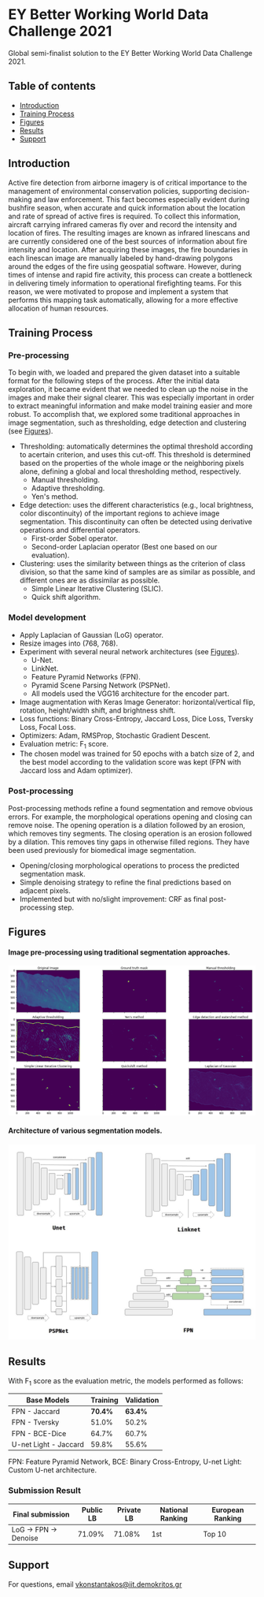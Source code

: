 
# EY Better Working World Data Challenge 2021

Global semi-finalist solution to the EY Better Working World Data Challenge 2021.


  ## Table of contents

* [Introduction](#Introduction)
* [Training Process](#Training_Process)
* [Figures](#Figures)
* [Results](#Results)
* [Support](#Support)

## Introduction

Active fire detection from airborne imagery is of critical importance to the management of environmental conservation policies, supporting decision-making and law enforcement. This fact becomes
especially evident during bushfire season, when accurate and quick information about the location
and rate of spread of active fires is required. To collect this information, aircraft carrying infrared
cameras fly over and record the intensity and location of fires. The resulting images are known as infrared linescans and are currently considered one of the best sources of information about fire intensity and location. After acquiring these images, the fire boundaries in each linescan image are
manually labeled by hand-drawing polygons around the edges of the fire using geospatial software.
However, during times of intense and rapid fire activity, this process can create a bottleneck in
delivering timely information to operational firefighting teams. For this reason, we were motivated
to propose and implement a system that performs this mapping task automatically, allowing for a
more effective allocation of human resources.

## Training Process

### Pre-processing

To begin with, we loaded and prepared the given dataset into a suitable format for the following
steps of the process. After the initial data exploration, it became evident that we needed to
clean up the noise in the images and make their signal clearer. This was especially important in
order to extract meaningful information and make model training easier and more
robust. To accomplish that, we explored some traditional approaches in image segmentation, such
as thresholding, edge detection and clustering (see [Figures](#Figures)).

- Thresholding: automatically determines the optimal threshold according to acertain criterion, and uses this cut-off. This threshold is determined based on the properties of the whole image or the neighboring pixels alone, defining a global and local thresholding method, respectively.
    - Manual thresholding.
    - Adaptive thresholding.
    - Yen's method.
- Edge detection: uses the different characteristics (e.g., local brightness, color discontinuity) of the important regions to achieve image segmentation. This discontinuity can often be detected using derivative operations and differential operators.
    - First-order Sobel operator.
    - Second-order Laplacian operator (Best one based on our evaluation).
- Clustering: uses the similarity between things as the criterion of class division, so that the same kind of samples are as similar as possible, and different ones are as dissimilar as possible.
    - Simple Linear Iterative Clustering (SLIC).
    - Quick shift algorithm.

### Model development

 - Apply Laplacian of Gaussian (LoG) operator.
 - Resize images into (768, 768).
 - Experiment with several neural network architectures (see [Figures](##Figures)).
     - U-Net.
     - LinkNet.
     - Feature Pyramid Networks (FPN).
     - Pyramid Scene Parsing Network (PSPNet).
     - All models used the VGG16 architecture for the encoder part.
 - Image augmentation with Keras Image Generator: horizontal/vertical flip, rotation, height/width shift, and brightness shift.
 - Loss functions:  Binary Cross-Entropy, Jaccard Loss, Dice Loss, Tversky Loss, Focal Loss.
 - Optimizers: Adam, RMSProp, Stochastic Gradient Descent.
 - Evaluation metric: F<sub>1</sub> score.
 - The chosen model was trained for 50 epochs with a batch size of 2, and the best model according to the validation score was kept (FPN with Jaccard loss and Adam optimizer).

### Post-processing

Post-processing methods refine a found segmentation and remove obvious errors. For example, the
morphological operations opening and closing can remove noise. The opening operation is a dilation
followed by an erosion, which removes tiny segments. The closing operation is an erosion followed
by a dilation. This removes tiny gaps in otherwise filled regions. They have been used previously
for biomedical image segmentation.

- Opening/closing morphological operations to process the predicted segmentation mask.
- Simple denoising strategy to refine the final predictions based on adjacent pixels.
- Implemented but with no/slight improvement: CRF as final post-processing step.

## Figures

#### Image pre-processing using traditional segmentation approaches.
![Image pre-processing](https://github.com/VKonstantakos/EY-Data-Challenge-2021/blob/main/media/preprocessing.png)

#### Architecture of various segmentation models.
![Segmentation models](https://github.com/VKonstantakos/EY-Data-Challenge-2021/blob/main/media/model.png)

## Results

With F<sub>1</sub> score  as the evaluation metric, the models performed as follows:

| Base Models    | Training   | Validation |
| -------------- | ------ | -------- |
| FPN - Jaccard | **70.4%** | **63.4%**  |
| FPN - Tversky | 51.0% |50.2% |
| FPN - BCE-Dice | 64.7% | 60.7%  |
| U-net Light - Jaccard | 59.8% | 55.6%  |

FPN: Feature Pyramid Network, BCE: Binary Cross-Entropy, U-net Light: Custom U-net architecture.

### Submission Result

| Final submission   | Public LB   | Private LB | National Ranking | European Ranking |
| -------------- | -------- | -------- | -------- | -------- |
| LoG &rarr; FPN &rarr; Denoise| 71.09% | 71.08%  | 1st | Top 10|



## Support

For questions, email vkonstantakos@iit.demokritos.gr

